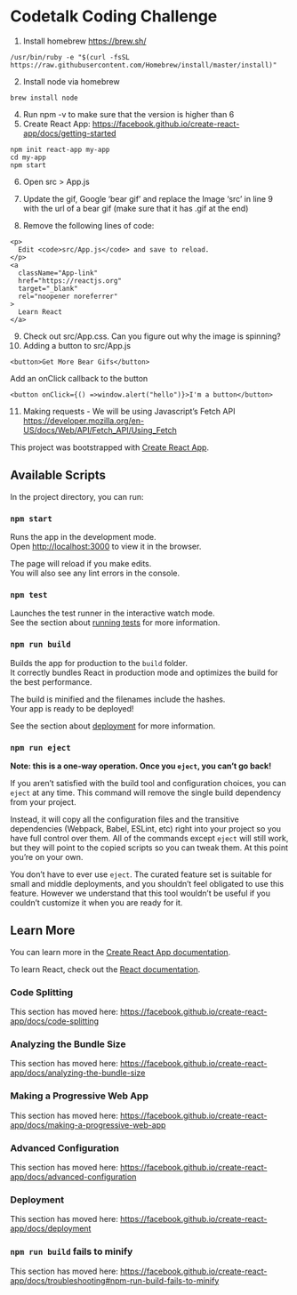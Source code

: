# Codetalk Coding Challenge

1. Install homebrew https://brew.sh/

```
/usr/bin/ruby -e "$(curl -fsSL https://raw.githubusercontent.com/Homebrew/install/master/install)"
```

2. Install node via homebrew
```
brew install node
```

4. Run npm -v to make sure that the version is higher than 6
5. Create React App: https://facebook.github.io/create-react-app/docs/getting-started

```
npm init react-app my-app
cd my-app
npm start
```

6. Open src > App.js
7. Update the gif, Google ‘bear gif’ and replace the Image ‘src’ in line 9 with the url of a bear gif (make sure that it has .gif at the end)

8. Remove the following lines of code:

```
<p>
  Edit <code>src/App.js</code> and save to reload.
</p>
<a
  className="App-link"
  href="https://reactjs.org"
  target="_blank"
  rel="noopener noreferrer"
>
  Learn React
</a>

```

9. Check out src/App.css.  Can you figure out why the image is spinning?
10. Adding a button to src/App.js
```
<button>Get More Bear Gifs</button>
```

Add an onClick callback to the button
```
<button onClick={() =>window.alert("hello")}>I'm a button</button>
```

11. Making requests - We will be using Javascript’s Fetch API
https://developer.mozilla.org/en-US/docs/Web/API/Fetch_API/Using_Fetch


This project was bootstrapped with [Create React App](https://github.com/facebook/create-react-app).

## Available Scripts

In the project directory, you can run:

### `npm start`

Runs the app in the development mode.<br>
Open [http://localhost:3000](http://localhost:3000) to view it in the browser.

The page will reload if you make edits.<br>
You will also see any lint errors in the console.

### `npm test`

Launches the test runner in the interactive watch mode.<br>
See the section about [running tests](https://facebook.github.io/create-react-app/docs/running-tests) for more information.

### `npm run build`

Builds the app for production to the `build` folder.<br>
It correctly bundles React in production mode and optimizes the build for the best performance.

The build is minified and the filenames include the hashes.<br>
Your app is ready to be deployed!

See the section about [deployment](https://facebook.github.io/create-react-app/docs/deployment) for more information.

### `npm run eject`

**Note: this is a one-way operation. Once you `eject`, you can’t go back!**

If you aren’t satisfied with the build tool and configuration choices, you can `eject` at any time. This command will remove the single build dependency from your project.

Instead, it will copy all the configuration files and the transitive dependencies (Webpack, Babel, ESLint, etc) right into your project so you have full control over them. All of the commands except `eject` will still work, but they will point to the copied scripts so you can tweak them. At this point you’re on your own.

You don’t have to ever use `eject`. The curated feature set is suitable for small and middle deployments, and you shouldn’t feel obligated to use this feature. However we understand that this tool wouldn’t be useful if you couldn’t customize it when you are ready for it.

## Learn More

You can learn more in the [Create React App documentation](https://facebook.github.io/create-react-app/docs/getting-started).

To learn React, check out the [React documentation](https://reactjs.org/).

### Code Splitting

This section has moved here: https://facebook.github.io/create-react-app/docs/code-splitting

### Analyzing the Bundle Size

This section has moved here: https://facebook.github.io/create-react-app/docs/analyzing-the-bundle-size

### Making a Progressive Web App

This section has moved here: https://facebook.github.io/create-react-app/docs/making-a-progressive-web-app

### Advanced Configuration

This section has moved here: https://facebook.github.io/create-react-app/docs/advanced-configuration

### Deployment

This section has moved here: https://facebook.github.io/create-react-app/docs/deployment

### `npm run build` fails to minify

This section has moved here: https://facebook.github.io/create-react-app/docs/troubleshooting#npm-run-build-fails-to-minify
